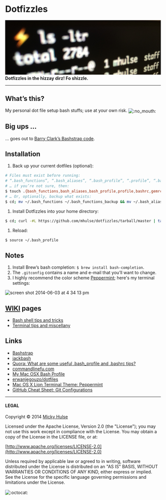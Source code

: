 # Dotfizzles

![ls -ltr](dotfizzles.png)
**Dotfizzles in the hizzay dirz! Fo shizzle.**

---

## What’s this?

My personal dot file setup bash stuffs; use at your own risk. <img width="20" height="20" align="absmiddle" src="https://github.global.ssl.fastly.net/images/icons/emoji/no_mouth.png" alt=":no_mouth:" title=":no_mouth:" class="emoji">

## Big ups …

… goes out to [Barry Clark’s Bashstrap code](https://github.com/barryclark/bashstrap).

## Installation

1. Back up your current dotfiles (optional):

 ```bash
 # Files must exist before running:
 # “.bash_functions”, “.bash_aliases”, “.bash_profile”, “.profile”, “.bashrc”, “.gemrc”, “.gitconfig” and “.gitignore”.
 # … if you’re not sure, then:
 $ touch .{bash_functions,bash_aliases,bash_profile,profile,bashrc,gemrc,gitconfig,gitignore}
 # … Or, optionally, backup what exists:
 $ cd; mv ~/.bash_functions ~/.bash_functions_backup && mv ~/.bash_aliases ~/.bash_aliases_backup && mv ~/.bash_profile ~/.bash_profile_backup && mv ~/.profile ~/.profile_backup && mv ~/.gemrc ~/.gemrc_backup && mv ~/.bashrc ~/.bashrc_backup && mv ~/.gitconfig ~/.gitconfig_backup && mv ~/.gitignore ~/.gitignore_backup
 ```

1. Install Dotfizzles into your home directory:

 ```bash
 $ cd; curl -#L https://github.com/mhulse/dotfizzles/tarball/master | tar -xzv --strip-components 1 --exclude={.editorconfig,.gitattributes,dotfizzles.png,LICENSE,README.md}
 ```

1. Reload:

 ```bash
 $ source ~/.bash_profile
 ```

## Notes

1. Install Brew’s bash completion: `$ brew install bash-completion`.
1. The `.gitconfig` contains a name and e-mail that you’ll want to change.
1. I highly recommend the color scheme [Peppermint](http://noahfrederick.com/blog/2011/lion-terminal-theme-peppermint/); here's my terminal settings:

 ![screen shot 2014-06-03 at 4 34 13 pm](https://cloud.githubusercontent.com/assets/218624/3167953/9ca16924-eb77-11e3-9660-3eb980b669d6.png)

## [WIKI](https://github.com/mhulse/dotfizzles/wiki) pages

* [Bash shell tips and tricks](https://github.com/mhulse/dotfizzles/wiki/Bash-shell-tips-and-tricks)
* [Terminal tips and miscellany](https://github.com/mhulse/dotfizzles/wiki/Terminal-tips-and-miscellany)

## Links

* [Bashstrap](https://github.com/barryclark/bashstrap)
* [jackbash](https://github.com/cep21/jackbash)
* [Quora: What are some useful .bash_profile and .bashrc tips?](https://www.quora.com/What-are-some-useful-bash_profile-and-bashrc-tips)
* [commandlinefu.com](http://www.commandlinefu.com/commands/browse)
* [My Mac OSX Bash Profile](http://natelandau.com/my-mac-osx-bash_profile/)
* [erwanjegouzo/dotfiles](https://github.com/erwanjegouzo/dotfiles)
* [Mac OS X Lion Terminal Theme: Peppermint](http://noahfrederick.com/blog/2011/lion-terminal-theme-peppermint/)
* [GitHub Cheat Sheet: Git Configurations](https://github.com/tiimgreen/github-cheat-sheet#git-configurations)

---

#### LEGAL

Copyright © 2014 [Micky Hulse](http://mky.io)

Licensed under the Apache License, Version 2.0 (the "License"); you may not use this work except in compliance with the License. You may obtain a copy of the License in the LICENSE file, or at:

[http://www.apache.org/licenses/LICENSE-2.0](http://www.apache.org/licenses/LICENSE-2.0)

Unless required by applicable law or agreed to in writing, software distributed under the License is distributed on an "AS IS" BASIS, WITHOUT WARRANTIES OR CONDITIONS OF ANY KIND, either express or implied. See the License for the specific language governing permissions and limitations under the License.

<img width="20" height="20" align="absmiddle" src="https://github.global.ssl.fastly.net/images/icons/emoji/octocat.png" alt=":octocat:" title=":octocat:" class="emoji">
